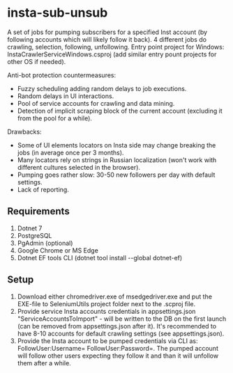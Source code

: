 # insta-sub-unsub
A set of jobs for pumping subscribers for a specified Inst account (by following accounts which will likely follow it back).
4 different jobs do crawling, selection, following, unfollowing.
Entry point project for Windows: InstaCrawlerServiceWindows.csproj (add similar entry pount projects for other OS if needed).

Anti-bot protection countermeasures:
* Fuzzy scheduling adding random delays to job executions.
* Random delays in UI interactions.
* Pool of service accounts for crawling and data mining.
* Detection of implicit scraping block of the current account (excluding it from the pool for a while).

Drawbacks:
* Some of UI elements locators on Insta side may change breaking the jobs (in average once per 3 months).
* Many locators rely on strings in Russian localization (won't work with different cultures selected in the browser).
* Pumping goes rather slow: 30-50 new followers per day with default settings.
* Lack of reporting.

## Requirements
1. Dotnet 7
2. PostgreSQL
3. PgAdmin (optional)
4. Google Chrome or MS Edge
5. Dotnet EF tools CLI (dotnet tool install --global dotnet-ef)
   
## Setup
1. Download either chromedriver.exe of msedgedriver.exe and put the EXE-file to SeleniumUtils project folder next to the .scproj file.
2. Provide service Insta accounts credentials in appsettings.json "ServiceAccountsToImport" - will be written to the DB on the first launch (can be removed from appsettings.json after it). It's recommended to have 8-10 accounts for default crawling settings (see appsettings.json).
3. Provide the Insta account to be pumped credentials via CLI as: FollowUser:Username=<name> FollowUser:Password=<password>. The pumped account will follow other users expecting they follow it and than it will unfollow them after a while.
